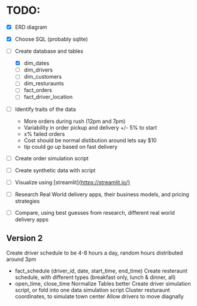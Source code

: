 # TODO:
- [x] ERD diagram
- [x] Choose SQL (probably sqlite)
- [ ] Create database and tables
  - [x] dim_dates
  - [ ] dim_drivers
  - [ ] dim_customers
  - [ ] dim_resturaunts
  - [ ] fact_orders
  - [ ] fact_driver_location
- [ ] Identify traits of the data
  - More orders during rush (12pm and 7pm)
  - Variability in order pickup and delivery +/- 5% to start
  - x% failed orders
  - Cost should be normal distibution around lets say $10
  - tip could go up based on fast delivery
- [ ] Create order simulation script
- [ ] Create synthetic data with script
- [ ] Visualize using [streamlit]{https://streamlit.io/}
- [ ] Research Real World delivery apps, their business models, and pricing strategies
- [ ] Compare, using best guesses from research, different real world delivery apps


## Version 2
Create driver schedule to be 4-8 hours a day, random hours distributed around 3pm
  - fact_schedule (driver_id, date, start_time, end_time)
Create resteraunt schedule, with different types (breakfast only, lunch & dinner, all)
  - open_time, close_time
Normalize Tables better
Create driver simulation script, or fold into one data simulation script
Cluster resturaunt coordinates, to simulate town center
Allow drivers to move diagnally